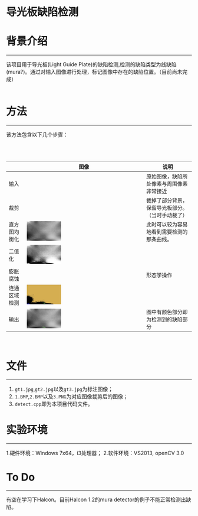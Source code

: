# 导光板缺陷检测
# 背景介绍
------
该项目用于导光板(Light Guide Plate)的缺陷检测,检测的缺陷类型为线缺陷(mura?)。通过对输入图像进行处理，标记图像中存在的缺陷位置。（目前尚未完成）
<br><br>
# 方法
------
该方法包含以下几个步骤：
<br><br>
<table>
<thead><tr><th> </th><th>图像</th><th>说明</th></tr></thead>
        <tr>
            <td>输入</td>
            <td><a href=""><img width="100%" style="max-width: 30%;max-height:30%;" alt="" src="https://github.com/Liang-yc/lgp_mura_detector/blob/master/gt1.JPG" ></a></td>
            <td>原始图像，缺陷所处像素与周围像素非常接近</td>
        </tr>
 
 
 <tr>
<td>裁剪</td>
<td><img width="100%" style="max-width: 30%;max-height:30%;" alt="" src="https://github.com/Liang-yc/lgp_mura_detector/blob/master/1.jpg"></td>
<td>裁掉了部分背景，保留导光板部分。（当时手动裁了）</td>
</tr>

 <tr>
<td>直方图均衡化</td>
<td><img width="100%" style="max-width: 30%;max-height:30%;" alt="" src="https://github.com/Liang-yc/images4readme/blob/master/lgp_mura_detector/%E5%9D%87%E8%A1%A1%E5%8C%96.jpg"></td>
<td>此时可以较为容易地看到需要检测的那条曲线。</td>
</tr>

<tr>
<td>二值化</td>
<td><img width="100%" style="max-width: 30%;max-height:30%;" alt="" src="https://github.com/Liang-yc/images4readme/blob/master/lgp_mura_detector/%E4%BA%8C%E5%80%BC%E5%8C%96.jpg"></td>
<td></td>
</tr>

<tr>
<td>膨胀腐蚀</td>
<td><img width="100%" style="max-width: 30%;max-height:30%;" alt="" src="https://github.com/Liang-yc/lgp_mura_detector/blob/master/%E8%86%A8%E8%83%80%E8%85%90%E8%9A%80.jpg"></td>
<td>形态学操作</td>
</tr>

<tr>
<td>连通区域检测</td>
<td><img width="100%" style="max-width: 30%;max-height:30%;" alt="" src="https://github.com/Liang-yc/images4readme/blob/master/lgp_mura_detector/%E8%BF%9E%E9%80%9A%E5%9B%BE.jpg"></td>
<td></td>
</tr>

<tr>
<td>输出</td>
<td><img width="100%" style="max-width: 30%;max-height:30%;" alt="" src="https://github.com/Liang-yc/images4readme/blob/master/lgp_mura_detector/%E6%A3%80%E6%B5%8B%E7%BB%93%E6%9E%9C.jpg"></td>
<td>图中有颜色部分即为检测到的缺陷部分</td>
</tr>

</table>
<br>


# 文件
---------
1. `gt1.jpg`,`gt2.jpg`以及`gt3.jpg`为标注图像；
2. `1.BMP`,`2.BMP`以及`3.PNG`为对应图像裁剪后的图像；
3. `detect.cpp`即为本项目代码文件。

# 实验环境
-------
1.硬件环境：Windows 7x64，i3处理器；
2.软件环境：VS2013, openCV 3.0

# To Do
-------
有空在学习下Halcon。目前Halcon 1.2的mura detector的例子不能正常检测出缺陷。
